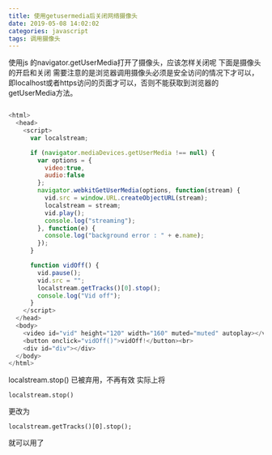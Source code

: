 ```yaml
---
title: 使用getusermedia后关闭网络摄像头
date: 2019-05-08 14:02:02
categories: javascript
tags: 调用摄像头
---
```


使用js 的navigator.getUserMedia打开了摄像头，应该怎样关闭呢
下面是摄像头的开启和关闭
需要注意的是浏览器调用摄像头必须是安全访问的情况下才可以，即localhost或者https访问的页面才可以，否则不能获取到浏览器的getUserMedia方法。

``` javascript

<html>
  <head>
    <script>
      var localstream;

      if (navigator.mediaDevices.getUserMedia !== null) {
        var options = { 
          video:true, 
          audio:false 
        };  
        navigator.webkitGetUserMedia(options, function(stream) { 
          vid.src = window.URL.createObjectURL(stream);
          localstream = stream;
          vid.play();
          console.log("streaming");
        }, function(e) { 
          console.log("background error : " + e.name);
        }); 
      }

      function vidOff() {
        vid.pause();
        vid.src = "";
        localstream.getTracks()[0].stop();
        console.log("Vid off");
      }
    </script>
  </head>
  <body>
    <video id="vid" height="120" width="160" muted="muted" autoplay></video><br>
    <button onclick="vidOff()">vidOff!</button><br>
    <div id="div"></div>
  </body>
</html>

```

localstream.stop() 已被弃用，不再有效
实际上将 

    localstream.stop() 
    
更改为 

    localstream.getTracks()[0].stop();
    
就可以用了